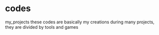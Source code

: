 # codes
my_projects
these codes are basically my creations during many projects, they are divided by tools and games
